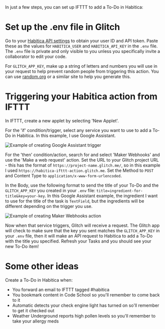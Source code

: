 In just a few steps, you can set up IFTTT to add a To-Do in Habitica:

# Set up the .env file in Glitch

Go to your [Habitica API settings](https://habitica.com/#/options/settings/api) to obtain your user ID and API token. Paste these as the values for `HABITICA_USER` and `HABITICA_API_KEY` in the `.env` file. The `.env` file is private and only visible to you unless you specifically invite a collaborator to edit your code.

For `GLITCH_APP_KEY`, make up a string of letters and numbers you will use in your request to help prevent random people from triggering this action. You can use [random.org](https://www.random.org/passwords/?num=5&len=16&format=html&rnd=new) or a similar site to help you generate this.

# Triggering your Habitica action from IFTTT

In IFTTT, create a new applet by selecting 'New Applet'.

For the 'if' condition/trigger, select any service you want to use to add a To-Do in Habitica. In this example, I use Google Assistant.

![Example of creating Google Assistant trigger](https://cdn.glitch.com/98d7e0eb-a328-4feb-9f6b-48eb446dc509%2Fadd-via-google.PNG?1494338568356)

For the 'then' condition/action, search for and select 'Maker Webhooks' and use the 'Make a web request' action. Set the URL to your Glitch project URL - this has the format of `https://project-name.glitch.me/`, so in this example I used `https://habitica-ifttt-action.glitch.me`. Set the Method to `POST` and Content Type to `application/x-www-form-urlencoded`. 

In the Body, use the following format to send the title of your To-Do and the `GLITCH_APP_KEY` you created in your `.env` file: `title=ingredient-for-title&key=your-key`. In this Google Assistant example, the ingredient I want to use for the title of the task is `TextField`, but the ingredients will be different depending on the trigger you use.

![Example of creating Maker Webhooks action](https://cdn.glitch.com/98d7e0eb-a328-4feb-9f6b-48eb446dc509%2Fpost-to-glitch.PNG?1494338572116)


Now when that service triggers, Glitch will receive a request. The Glitch app will check to make sure that the key you sent matches the `GLITCH_APP_KEY` in your `.env` file, then it will make an API request to Habitica to add a To-Do with the title you specified. Refresh your Tasks and you should see your new To-Do item!

# Some other ideas

Create a To-Do in Habitica when:

* You forward an email to IFTTT tagged #habitica
* You bookmark content in Code School so you'll remember to come back to it
* Automatic detects your check engine light has turned on so'll remember to get it checked out
* Weather Underground reports high pollen levels so you'll remember to take your allergy meds